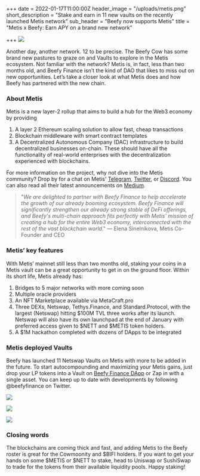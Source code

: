 +++
date = 2022-01-17T11:00:00Z
header_image = "/uploads/metis.png"
short_description = "Stake and earn in 11 new vaults on the recently launched Metis network"
sub_header = "Beefy now supports Metis"
title = "Metis x Beefy: Earn APY on a brand new network"

+++
![](/uploads/metis.png)

Another day, another network. 12 to be precise. The Beefy Cow has some brand new pastures to graze on and Vaults to explore in the Metis ecosystem. Not familiar with the network? Metis is, in fact, less than two months old, and Beefy Finance isn’t the kind of DAO that likes to miss out on new opportunities. Let’s take a closer look at what Metis does and how Beefy has partnered with the new chain.

### About Metis

Metis is a new layer-2 rollup that aims to build a hub for the Web3 economy by providing

1. A layer 2 Ethereum scaling solution to allow fast, cheap transactions
2. Blockchain middleware with smart contract templates
3. A Decentralized Autonomous Company (DAC) infrastructure to build decentralized businesses on-chain. These should have all the functionality of real-world enterprises with the decentralization experienced with blockchains.

For more information on the project, why not dive into the Metis community? Drop by for a chat on Metis' [Telegram](http://t.me/MetisDAO), [Twitter](http://twitter.com/MetisDAO), or [Discord](https://discord.com/invite/RqfEJZXnxd). You can also read all their latest announcements on [Medium](http://metisdao.medium.com).

> "_We are delighted to partner with Beefy Finance to help accelerate the growth of our already booming ecosystem. Beefy Finance will significantly strengthen our already strong stable of DeFi offerings, and Beefy's multi-chain approach fits perfectly with Metis' mission of creating a hub for the entire Web3 economy, interconnected with the rest of the vast blockchain world_." — Elena Sinelnikova, Metis Co-Founder and CEO

### Metis’ key features

With Metis’ mainnet still less than two months old, staking your coins in a Metis vault can be a great opportunity to get in on the ground floor. Within its short life, Metis already has:

1. Bridges to 5 major networks with more coming soon
2. Multiple oracle providers
3. An NFT Marketplace available via MetaCraft.pro
4. Three DEXs, Netswap, Tethys.Finance, and Standard.Protocol, with the largest (Netswap) hitting $100M TVL three works after its launch. Netswap will also have its own launchpad at the end of January with preferred access given to $NETT and $METIS token holders.
5. A $1M hackathon completed with dozens of DApps to be integrated

### Metis deployed Vaults

Beefy has launched 11 Netswap Vaults on Metis with more to be added in the future. To start autocompounding and maximizing your Metis gains, just drop your LP tokens into a Vault on [Beefy Finance DApp](http://beefy.finance) or Zap in with a single asset. You can keep up to date with developments by following @beefyfinance on Twitter.

![](/uploads/image0_6.png)

![](/uploads/image0_5.png)

![](/uploads/metis_1.png)

### Closing words

The blockchains are coming thick and fast, and adding Metis to the Beefy roster is great for the Cowmoonity and $BIFI holders. If you want to get your hands on some $METIS or $NETT to stake, head to Uniswap or SushiSwap to trade for the tokens from their available liquidity pools. Happy staking!